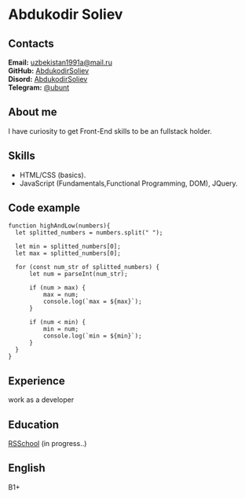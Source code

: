 # Abdukodir Soliev

## Contacts
**Email:** [uzbekistan1991a@mail.ru](mailto:uzbekistan1991a@mail.ru)<br/>
**GitHub:** [AbdukodirSoliev](https://github.com/AbdukodirSoliev/)<br/>
**Disord:** [AbdukodirSoliev](https://discordapp.com/users/910939671331217458)<br/>
**Telegram:** [@ubunt](https://t.me/ubunt)<br/>

## About me
I have curiosity to get Front-End skills to be an fullstack holder.

## Skills
- HTML/CSS (basics).
- JavaScript (Fundamentals,Functional Programming, DOM), JQuery.

## Code example
```
function highAndLow(numbers){
  let splitted_numbers = numbers.split(" ");
  
  let min = splitted_numbers[0];
  let max = splitted_numbers[0];
  
  for (const num_str of splitted_numbers) {
      let num = parseInt(num_str);
      
      if (num > max) {
          max = num;
          console.log(`max = ${max}`);
      }
      
      if (num < min) {
          min = num;
          console.log(`min = ${min}`);
      }
  }
}
```

## Experience
work as a developer

## Education
[RSSchool](https://app.rs.school/) (in progress..)

## English
B1+
